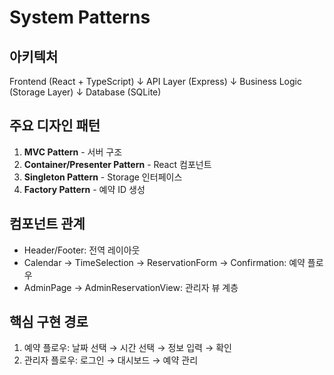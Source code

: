 # System Patterns

## 아키텍처
Frontend (React + TypeScript)
↓
API Layer (Express)
↓
Business Logic (Storage Layer)
↓
Database (SQLite)

## 주요 디자인 패턴
1. **MVC Pattern** - 서버 구조
2. **Container/Presenter Pattern** - React 컴포넌트
3. **Singleton Pattern** - Storage 인터페이스
4. **Factory Pattern** - 예약 ID 생성

## 컴포넌트 관계
- Header/Footer: 전역 레이아웃
- Calendar → TimeSelection → ReservationForm → Confirmation: 예약 플로우
- AdminPage → AdminReservationView: 관리자 뷰 계층

## 핵심 구현 경로
1. 예약 플로우: 날짜 선택 → 시간 선택 → 정보 입력 → 확인
2. 관리자 플로우: 로그인 → 대시보드 → 예약 관리